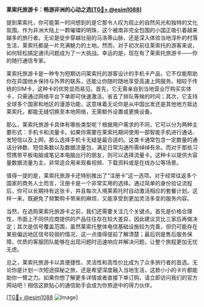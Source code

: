 **莱索托旅游卡：畅游非洲的心动之选[[TG💪+ @esim1088](https://t.me/s/esim1088)]**

提到莱索托，你可能第一时间想到的是它那令人叹为观止的自然风光和独特的文化氛围。作为非洲大陆上一颗璀璨的明珠，这个被南非完全包围的小国正吸引着越来越多的旅行者。无论是徒步穿越壮丽的马洛蒂山脉，还是深入体验当地淳朴的村落生活，莱索托都是一片充满魅力的土地。然而，对于初次前往莱索托的游客来说，如何轻松搞定通讯问题成为了一大挑战。幸运的是，现在有了莱索托旅游卡——你的随行通信专家。

莱索托旅游卡是一种专为短期访问莱索托的游客设计的手机卡产品，它不仅能帮助你在异国他乡保持与外界的联系，还能让你随时随地享受高速上网服务。相较于传统的SIM卡，这种卡的优势显而易见。首先，它无需亲自到当地营业厅购买实体卡，只需通过网络平台下单即可快速激活，省去了排队等候的时间；其次，它支持全球多个国家和地区的漫游功能，这意味着无论你是从中国出发还是其他地方抵达莱索托，都能无缝切换至本地网络，无需额外设置或更换设备。

那么，莱索托旅游卡具体有哪些类型呢？根据用户需求的不同，它可以分为两种主要形式：手机卡和流量卡。如果你需要在莱索托期间使用一部智能手机进行通话、发短信以及上网，那么选择手机卡无疑是最合适的。这类卡通常包含一定数量的通话分钟数、短信条数以及数据流量包，满足日常沟通所需绰绰有余。而对于那些习惯携带平板电脑或笔记本电脑出行的朋友，则可以选择流量卡。这种卡以提供大容量数据流量为主，非常适合用来观看视频、下载资料或是在线办公等场景。

值得一提的是，莱索托旅游卡还特别推出了“注册卡”这一选项。对于经常往返多个国家的商务人士而言，注册卡是一个非常实用的选择。通过简单的身份验证流程后，你可以长期持有这张卡，并且每次入境莱索托时自动激活相应的套餐计划。这样一来，既避免了频繁购卡带来的麻烦，又能享受到更加灵活多变的服务内容。

当然，在选购莱索托旅游卡之前，我们还需要关注几个关键点。首先是价格合理性，市面上不同供应商提供的产品往往存在较大差异，因此建议货比三家后再做决定；其次是信号覆盖范围，虽然莱索托整体电信基础设施较为完善，但仍可能存在某些偏远地区信号较弱的情况，这一点值得提前了解清楚；最后则是售后服务保障，优质的客服团队能够在出现问题时迅速响应并解决问题，让整个旅程更加无忧无虑。

总之，莱索托旅游卡以其便捷性、灵活性和高性价比成为了众多旅行者的首选。无论你是计划一次短途探秘之旅，还是希望深度融入当地生活，这款小小的卡片都能助你一臂之力。如果你想了解更多详情或者直接下单订购，请立即访问我们的官方网站吧！相信这款贴心的通信助手会成为你旅途中的得力伙伴。

[[TG💪+ @esim1088](https://t.me/s/esim1088) ![Image](https://i.postimg.cc/4NQfJmqS/Snipaste-2025-05-13-00-14-12.png)]